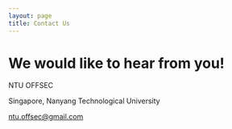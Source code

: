 ```yaml
---
layout: page
title: Contact Us
---
```


# We would like to hear from you!

NTU OFFSEC

Singapore, Nanyang Technological University

ntu.offsec@gmail.com

